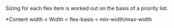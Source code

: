 Sizing for each flex item is worked out on the basis of a priority list.

*Content width < Width < flex-basis < min-width/max-width